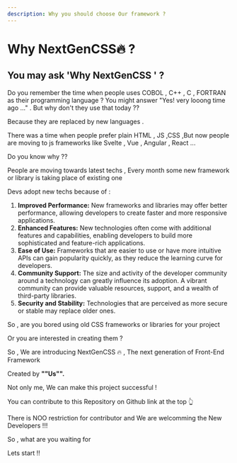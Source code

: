 ```yaml
---
description: Why you should choose Our framework ?
---
```


# Why NextGenCSS🔥 ?

## **You may ask  'Why NextGenCSS ' ?**&#x20;

Do you remember the time when people uses COBOL , C++ , C , FORTRAN as their programming language ? You might answer "Yes! very looong time ago ..." . But why don't they use that today ??

Because they are replaced by new languages .

There was a time when people prefer plain HTML , JS ,CSS ,But now people are moving to js frameworks like Svelte , Vue , Angular , React ...

Do you know why ??

People are moving towards latest techs , Every month some new framework or library is taking place of existing one&#x20;

Devs adopt new techs because of :

1. **Improved Performance:** New frameworks and libraries may offer better performance, allowing developers to create faster and more responsive applications.
2. **Enhanced Features:** New technologies often come with additional features and capabilities, enabling developers to build more sophisticated and feature-rich applications.
3. **Ease of Use:** Frameworks that are easier to use or have more intuitive APIs can gain popularity quickly, as they reduce the learning curve for developers.
4. **Community Support:** The size and activity of the developer community around a technology can greatly influence its adoption. A vibrant community can provide valuable resources, support, and a wealth of third-party libraries.
5. **Security and Stability:** Technologies that are perceived as more secure or stable may replace older ones.

So , are you bored using old CSS frameworks or libraries for your project&#x20;

Or you are interested in creating them ?

So , We are introducing NextGenCSS 🔥 , The next generation of Front-End Framework&#x20;

Created by **""Us"".**

Not only me, We can make this project successful !

You can contribute to this Repository on Github link at the top 👆

There is NOO restriction for contributor and We are welcomming the New Developers !!!

So , what are you waiting for&#x20;

Lets start !!
